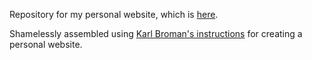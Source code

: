Repository for my personal website, which is [here](https://kristinariemer.github.io/).

Shamelessly assembled using [Karl Broman's instructions](http://kbroman.org/simple_site/pages/user_site.html)
for creating a personal website.
